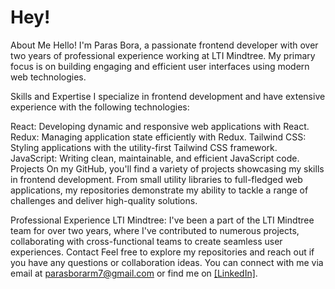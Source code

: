# Hey! 
About Me
Hello! I'm Paras Bora, a passionate frontend developer with over two years of professional experience working at LTI Mindtree. My primary focus is on building engaging and efficient user interfaces using modern web technologies.

Skills and Expertise
I specialize in frontend development and have extensive experience with the following technologies:

React: Developing dynamic and responsive web applications with React.
Redux: Managing application state efficiently with Redux.
Tailwind CSS: Styling applications with the utility-first Tailwind CSS framework.
JavaScript: Writing clean, maintainable, and efficient JavaScript code.
Projects
On my GitHub, you'll find a variety of projects showcasing my skills in frontend development. From small utility libraries to full-fledged web applications, my repositories demonstrate my ability to tackle a range of challenges and deliver high-quality solutions.

Professional Experience
LTI Mindtree: I've been a part of the LTI Mindtree team for over two years, where I've contributed to numerous projects, collaborating with cross-functional teams to create seamless user experiences.
Contact
Feel free to explore my repositories and reach out if you have any questions or collaboration ideas. You can connect with me via email at parasborarm7@gmail.com or find me on [[LinkedIn]](https://www.linkedin.com/in/parasbora/).

